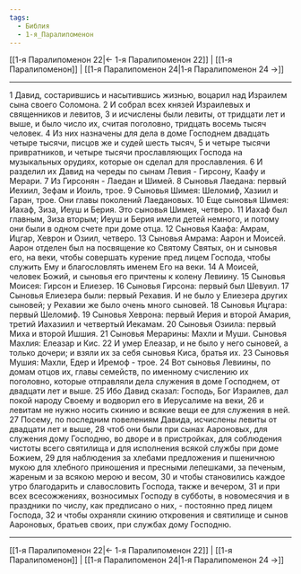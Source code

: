 ```yaml
---
tags:
  - Библия
  - 1-я_Паралипоменон
---
```

[[1-я Паралипоменон 22|← 1-я Паралипоменон 22]] | [[1-я Паралипоменон]] | [[1-я Паралипоменон 24|1-я Паралипоменон 24 →]]

---
1 Давид, состарившись и насытившись жизнью, воцарил над Израилем сына своего Соломона.
2 И собрал всех князей Израилевых и священников и левитов,
3 и исчислены были левиты, от тридцати лет и выше, и было число их, считая поголовно, тридцать восемь тысяч человек.
4 Из них назначены для дела в доме Господнем двадцать четыре тысячи, писцов же и судей шесть тысяч,
5 и четыре тысячи привратников, и четыре тысячи прославляющих Господа на музыкальных орудиях, которые он сделал для прославления.
6 И разделил их Давид на череды по сынам Левия - Гирсону, Каафу и Мерари.
7 Из Гирсонян - Лаедан и Шимей.
8 Сыновья Лаедана: первый Иехиил, Зефам и Иоиль, трое.
9 Сыновья Шимея: Шеломиф, Хазиил и Гаран, трое. Они главы поколений Лаедановых.
10 Еще сыновья Шимея: Иахаф, Зиза, Иеуш и Берия. Это сыновья Шимея, четверо.
11 Иахаф был главным, Зиза вторым; Иеуш и Берия имели детей немного, и потому они были в одном счете при доме отца.
12 Сыновья Каафа: Амрам, Ицгар, Хеврон и Озиил, четверо.
13 Сыновья Амрама: Аарон и Моисей. Аарон отделен был на посвящение ко Святому Святых, он и сыновья его, на веки, чтобы совершать курение пред лицем Господа, чтобы служить Ему и благословлять именем Его на веки.
14 А Моисей, человек Божий, и сыновья его причтены к колену Левиину.
15 Сыновья Моисея: Гирсон и Елиезер.
16 Сыновья Гирсона: первый был Шевуил.
17 Сыновья Елиезера были: первый Рехавия. И не было у Елиезера других сыновей; у Рехавии же было очень много сыновей.
18 Сыновья Ицгара: первый Шеломиф.
19 Сыновья Хеврона: первый Иерия и второй Амария, третий Иахазиил и четвертый Иекамам.
20 Сыновья Озиила: первый Миха и второй Ишшия.
21 Сыновья Мерарины: Махли и Муши. Сыновья Махлия: Елеазар и Кис.
22 И умер Елеазар, и не было у него сыновей, а только дочери; и взяли их за себя сыновья Киса, братья их.
23 Сыновья Мушия: Махли, Едер и Иремоф - трое.
24 Вот сыновья Левиины, по домам отцов их, главы семейств, по именному счислению их поголовно, которые отправляли дела служения в доме Господнем, от двадцати лет и выше.
25 Ибо Давид сказал: Господь, Бог Израилев, дал покой народу Своему и водворил его в Иерусалиме на веки,
26 и левитам не нужно носить скинию и всякие вещи ее для служения в ней.
27 Посему, по последним повелениям Давида, исчислены левиты от двадцати лет и выше,
28 чтоб они были при сынах Аароновых, для служения дому Господню, во дворе и в пристройках, для соблюдения чистоты всего святилища и для исполнения всякой службы при доме Божием,
29 для наблюдения за хлебами предложения и пшеничною мукою для хлебного приношения и пресными лепешками, за печеным, жареным и за всякою мерою и весом,
30 и чтобы становились каждое утро благодарить и славословить Господа, также и вечером,
31 и при всех всесожжениях, возносимых Господу в субботы, в новомесячия и в праздники по числу, как предписано о них, - постоянно пред лицем Господа,
32 и чтобы охраняли скинию откровения и святилище и сынов Аароновых, братьев своих, при службах дому Господню.

---
[[1-я Паралипоменон 22|← 1-я Паралипоменон 22]] | [[1-я Паралипоменон]] | [[1-я Паралипоменон 24|1-я Паралипоменон 24 →]]